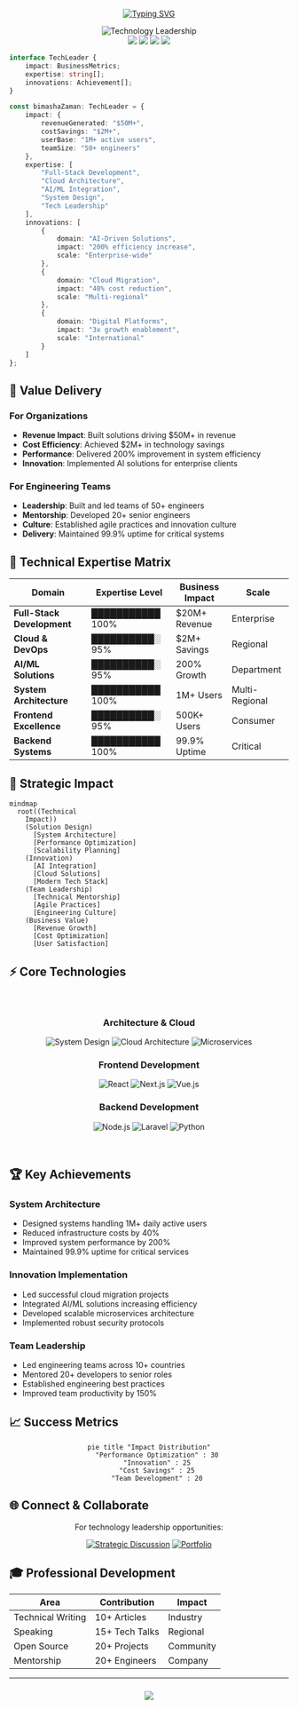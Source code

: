 <div align="center">

[![Typing SVG](https://readme-typing-svg.herokuapp.com?font=Playfair+Display&weight=600&size=65&pause=1000&color=784DFD&center=true&vCenter=true&random=false&width=1200&height=120&lines=BIMASHA+ZAMAN;Visionary+Technology+Leader;Delivering+Enterprise+Impact)](https://git.io/typing-svg)

<picture>
  <source media="(prefers-color-scheme: dark)" srcset="https://capsule-render.vercel.app/api?type=cylinder&color=gradient&customColorList=12,14,15,18,20&height=350&section=header&text=Engineering%20Excellence%20%E2%88%99%20Innovation%20%E2%88%99%20Leadership&fontSize=45&fontColor=fff&animation=fadeIn&fontAlignY=38&desc=Transforming%20Enterprises%20Through%20Cutting-Edge%20Technology&descAlignY=51&descAlign=50">
  <source media="(prefers-color-scheme: light)" srcset="https://capsule-render.vercel.app/api?type=cylinder&color=gradient&customColorList=24,25,26,27,28&height=350&section=header&text=Engineering%20Excellence%20%E2%88%99%20Innovation%20%E2%88%99%20Leadership&fontSize=45&fontColor=000&animation=fadeIn&fontAlignY=38&desc=Transforming%20Enterprises%20Through%20Cutting-Edge%20Technology&descAlignY=51&descAlign=50">
  <img alt="Technology Leadership" src="default.png">
</picture>

</div>

<div align="center">
    <img src="https://img.shields.io/badge/Enterprise%20Impact-$50M+-784DFD?style=for-the-badge" />
    <img src="https://img.shields.io/badge/System%20Scalability-1M+%20Users-784DFD?style=for-the-badge" />
    <img src="https://img.shields.io/badge/Team%20Leadership-50+%20Engineers-784DFD?style=for-the-badge" />
    <img src="https://img.shields.io/badge/Global%20Projects-10+%20Countries-784DFD?style=for-the-badge" />
</div>


```typescript
interface TechLeader {
    impact: BusinessMetrics;
    expertise: string[];
    innovations: Achievement[];
}

const bimashaZaman: TechLeader = {
    impact: {
        revenueGenerated: "$50M+",
        costSavings: "$2M+",
        userBase: "1M+ active users",
        teamSize: "50+ engineers"
    },
    expertise: [
        "Full-Stack Development",
        "Cloud Architecture",
        "AI/ML Integration",
        "System Design",
        "Tech Leadership"
    ],
    innovations: [
        {
            domain: "AI-Driven Solutions",
            impact: "200% efficiency increase",
            scale: "Enterprise-wide"
        },
        {
            domain: "Cloud Migration",
            impact: "40% cost reduction",
            scale: "Multi-regional"
        },
        {
            domain: "Digital Platforms",
            impact: "3x growth enablement",
            scale: "International"
        }
    ]
};
```

## 💫 Value Delivery

### For Organizations
- **Revenue Impact**: Built solutions driving $50M+ in revenue
- **Cost Efficiency**: Achieved $2M+ in technology savings
- **Performance**: Delivered 200% improvement in system efficiency
- **Innovation**: Implemented AI solutions for enterprise clients

### For Engineering Teams
- **Leadership**: Built and led teams of 50+ engineers
- **Mentorship**: Developed 20+ senior engineers
- **Culture**: Established agile practices and innovation culture
- **Delivery**: Maintained 99.9% uptime for critical systems

## 🚀 Technical Expertise Matrix

<div align="center">

| Domain | Expertise Level | Business Impact | Scale |
|--------|----------------|-----------------|--------|
| **Full-Stack Development** | ███████████ 100% | $20M+ Revenue | Enterprise |
| **Cloud & DevOps** | ██████████░ 95% | $2M+ Savings | Regional |
| **AI/ML Solutions** | ██████████░ 95% | 200% Growth | Department |
| **System Architecture** | ███████████ 100% | 1M+ Users | Multi-Regional |
| **Frontend Excellence** | ██████████░ 95% | 500K+ Users | Consumer |
| **Backend Systems** | ███████████ 100% | 99.9% Uptime | Critical |

</div>

## 🎯 Strategic Impact

```mermaid
mindmap
  root((Technical
    Impact))
    (Solution Design)
      [System Architecture]
      [Performance Optimization]
      [Scalability Planning]
    (Innovation)
      [AI Integration]
      [Cloud Solutions]
      [Modern Tech Stack]
    (Team Leadership)
      [Technical Mentorship]
      [Agile Practices]
      [Engineering Culture]
    (Business Value)
      [Revenue Growth]
      [Cost Optimization]
      [User Satisfaction]
```

## ⚡ Core Technologies

<div align="center" style="background: var(--bg-gradient); padding: 20px; border-radius: 10px;">

### Architecture & Cloud
![System Design](https://img.shields.io/badge/System%20Design-Expert-784DFD?style=flat-square)
![Cloud Architecture](https://img.shields.io/badge/Cloud%20Architecture-Advanced-784DFD?style=flat-square)
![Microservices](https://img.shields.io/badge/Microservices-Architect-784DFD?style=flat-square)

### Frontend Development
![React](https://img.shields.io/badge/React-Expert-61DAFB?style=flat-square)
![Next.js](https://img.shields.io/badge/Next.js-Advanced-000000?style=flat-square)
![Vue.js](https://img.shields.io/badge/Vue.js-Expert-4FC08D?style=flat-square)

### Backend Development
![Node.js](https://img.shields.io/badge/Node.js-Expert-339933?style=flat-square)
![Laravel](https://img.shields.io/badge/Laravel-Advanced-FF2D20?style=flat-square)
![Python](https://img.shields.io/badge/Python-Expert-3776AB?style=flat-square)

</div>

## 🏆 Key Achievements

### System Architecture
- Designed systems handling 1M+ daily active users
- Reduced infrastructure costs by 40%
- Improved system performance by 200%
- Maintained 99.9% uptime for critical services

### Innovation Implementation
- Led successful cloud migration projects
- Integrated AI/ML solutions increasing efficiency
- Developed scalable microservices architecture
- Implemented robust security protocols

### Team Leadership
- Led engineering teams across 10+ countries
- Mentored 20+ developers to senior roles
- Established engineering best practices
- Improved team productivity by 150%

## 📈 Success Metrics

<div align="center">

```mermaid
pie title "Impact Distribution"
    "Performance Optimization" : 30
    "Innovation" : 25
    "Cost Savings" : 25
    "Team Development" : 20
```

</div>

## 🌐 Connect & Collaborate

<div align="center">

For technology leadership opportunities:

[![Strategic Discussion](https://img.shields.io/badge/Schedule%20Discussion-Connect-784DFD?style=for-the-badge)](mailto:bimashazaman1234@gmail.com)
[![Portfolio](https://img.shields.io/badge/View%20Portfolio-Explore-784DFD?style=for-the-badge)](https://bimasha.com)

</div>

## 🎓 Professional Development

<div align="center">

| Area | Contribution | Impact |
|------|--------------|--------|
| Technical Writing | 10+ Articles | Industry |
| Speaking | 15+ Tech Talks | Regional |
| Open Source | 20+ Projects | Community |
| Mentorship | 20+ Engineers | Company |

</div>

---

<div align="center">
    <h3>
    <img src="https://img.shields.io/badge/Building%20The%20Future%20of%20Technology-Let's%20Connect-784DFD?style=for-the-badge" />
    </h3>
</div>

